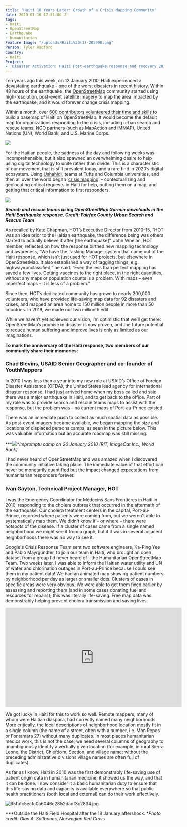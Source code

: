 ```yaml
---
title: 'Haiti 10 Years Later: Growth of a Crisis Mapping Community'
date: 2020-01-16 17:31:00 Z
tags:
- Haiti
- OpenStreetMap
- Earthquake
- humanitarian
Feature Image: "/uploads/Haiti%20(1)-205990.png"
Person: Tyler Radford
Country:
- Haiti
Project:
- 'Disaster Activation: Haiti Post-earthquake response and recovery 2010-11'
---
```


Ten years ago this week, on 12 January 2010, Haiti experienced a devastating earthquake - one of the worst disasters in recent history. Within 48 hours of the earthquake, the [OpenStreetMap](https://www.openstreetmap.org/) community started using high-resolution, post-event satellite imagery to map the area impacted by the earthquake, and it would forever change crisis mapping.

Within a month, over [600 contributors volunteered their time and skills ](https://www.hotosm.org/projects/haiti_)to build a basemap of Haiti on OpenStreetMap. It would become the default map for organizations responding to the crisis, including urban search and rescue teams, NGO partners (such as MapAction and iMMAP), United Nations (UN), World Bank, and U.S. Marine Corps.

**![](https://lh5.googleusercontent.com/RnxzG2LjC2IvEzsNkoVrUs3LCKR2vQYk3bNncL9mnVmPCA69fb0nncSEMR8wz44YYNFXKiQFd1wS4w4qBJjtryhXACXIWqfqzixx4DzWoyIzcDkaiAOnKRKZ4JIGEj8_8F_cxwSR)**

For the Haitian people, the sadness of the day and following weeks was incomprehensible, but it also spawned an overwhelming desire to help using digital technology to unite rather than divide. This is a characteristic of our movement that is still prevalent today, and a rare find in 2020’s digital ecosystem. Using [Ushahidi](https://www.ushahidi.com/), teams at Tufts and Columbia universities, and then all over the world began ‘[crisis mapping](https://blog.nationalgeographic.org/2012/07/02/how-crisis-mapping-saved-lives-in-haiti/)’ – contextualizing and geolocating critical requests in Haiti for help, putting them on a map, and getting that critical information to first responders.

**![](https://lh6.googleusercontent.com/Q_amLMGeE9-bSZwsGkZLeHh5hnFy1H7nPMMf0e9LqXGuccK0zT3qpBbFFe6DqM7MPOJrLdPU8nz-4JpBk6MKtMh4IafgRRx1gIU1eYNHbqZLIh9WGgCmIvQnlKNx4uxkEGmyjTGY)**

***Search and rescue teams using OpenStreetMap Garmin downloads in the Haiti Earthquake response. Credit: Fairfax County Urban Search and Rescue Team***

As recalled by Kate Chapman, HOT’s Executive Director from 2010–15, “HOT was an idea prior to the Haitian earthquake, the difference being was others started to actually believe it after \[the earthquake\]”. John Whelan, HOT member, reflected on how the response birthed new mapping technology and awareness, “We have the Tasking Manager system that came out of the Haiti response, which isn’t just used for HOT projects, but elsewhere in OpenStreetMap. It also established a way of tagging things, e.g. highway=unclassified,” he said. “Even the less than perfect mapping has saved a few lives. Getting vaccines to the right place, in the right quantities, without any maps or population counts is a problem. With maps – even imperfect maps – it is less of a problem.”

Since then, HOT’s dedicated community has grown to nearly 200,000 volunteers, who have provided life-saving map data for 92 disasters and crises, and mapped an area home to 150 million people in more than 50 countries. In 2019, we made our two millionth edit.

While we haven’t yet achieved our vision, I’m optimistic that we’ll get there: OpenStreetMap’s promise in disaster is now proven, and the future potential to reduce human suffering and improve lives is only as limited as our imaginations.

**To mark the anniversary of the Haiti response, two members of our community share their memories:**

### Chad Blevins, USAID Senior Geographer and co-founder of YouthMappers

In 2010 I was less than a year into my new role at USAID’s Office of Foreign Disaster Assistance (OFDA), the United States lead agency for international disaster response.  I had just arrived home when my boss called and said there was a major earthquake in Haiti, and to get back to the office. Part of my role was to provide search and rescue teams maps to assist with the response, but the problem was – no current maps of Port-au-Prince existed.

There was an immediate push to collect as much spatial data as possible. As post-event imagery became available, we began mapping the size and locations of displaced persons camps, as seen in the picture below. This was valuable information but an accurate roadmap was still missing.

\*\*\*![](https://lh4.googleusercontent.com/4-1YxYZnUSNWfPRRajFNNtkyfg_5m6kmfo_MT-QNQfirhdeTSv80XtQNuXQ2T3PAMom1Uu0asOVqNBRwK3pi05zZMcta9UKq820Z3GIvWu5eTGogL8WcfLHobQvf7x0lE1Es7W5H)\**Impromptu camp on 20 January 2010 (RIT, ImageCat Inc., World Bank)*

I had never heard of OpenStreetMap and was amazed when I discovered the community initiative taking place. The immediate value of that effort can never be monetarily quantified but the impact changed expectations from humanitarian responders forever.

### Ivan Gayton, Technical Project Manager, HOT

I was the Emergency Coordinator for Médecins Sans Frontières in Haiti in 2010, responding to the cholera outbreak that occurred in the aftermath of the earthquake. Our cholera treatment centers in the capital, Port-au-Prince, recorded where patients were coming from, but we weren't able to systematically map them. We didn't know if  – or where – there were hotspots of the disease. If a cluster of cases came from a single named neighborhood we might see it from a graph, but if it was in several adjacent neighborhoods there was no way to see it.

Google's Crisis Response Team sent two software engineers, Ka-Ping Yee and Pablo Mayrgundter, to join our team in Haiti, who brought an open dataset from a group I'd never heard of—the Humanitarian OpenStreetMap Team. Two weeks later, I was able to inform the Haitian water utility and UN of water and chlorination outages in Port-au-Prince because I could see them in my patient data! We had an animated map showing patient numbers by neighborhood per day as larger or smaller dots. Clusters of cases in specific areas were very obvious. We were able to get them fixed earlier by assessing and reporting them (and in some cases donating fuel and resources for repairs); this was literally life-saving. Free map data was demonstrably helping prevent cholera transmission and saving lives.

<iframe width="560" height="315" src="https://www.youtube.com/embed/BwMM_vsA3aY" frameborder="0" allow="accelerometer; autoplay; encrypted-media; gyroscope; picture-in-picture" allowfullscreen></iframe>

We got lucky in Haiti for this to work so well. Remote mappers, many of whom were Haitian diaspora, had correctly named many neighborhoods. More critically, the local descriptions of neighborhood location mostly fit in a single column (the name of a street, often with a number, i.e. Mon Repos or Fontamara 27) without many duplicates. In most places humanitarian medics work, this is not the case; we need several columns of geography to unambiguously identify a verbally given location (for example, in rural Sierra Leone, the District, Chiefdom, Section, and village name; without the preceding administrative divisions village names are often full of duplicates).

As far as I know, Haiti in 2010 was the first demonstrably life-saving use of patient origin data in humanitarian medicine; it showed us the way, and that it can be done. I now consider it a basic humanitarian duty to ensure that this life-saving data and capacity is available everywhere so that public health practitioners (both local and external) can do their work effectively.

![65fbfc5ecfc0a6046c2852dadf3c2834.jpg](/uploads/65fbfc5ecfc0a6046c2852dadf3c2834.jpg)

***Outside the Haiti Field Hospital after the 18 January aftershock. **Photo credit: Olav A. Saltbones, Norwegian Red Cross*